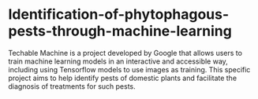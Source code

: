 # Identification-of-phytophagous-pests-through-machine-learning
Techable Machine is a project developed by Google that allows users to train machine learning models in an interactive and accessible way, including using Tensorflow models to use images as training. This specific project aims to help identify pests of domestic plants and facilitate the diagnosis of treatments for such pests.
